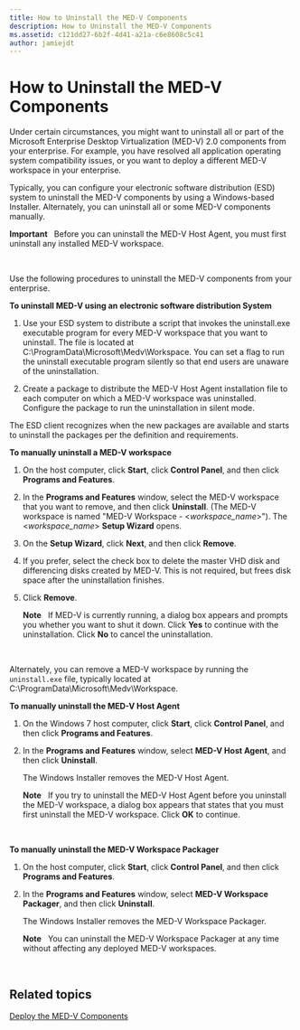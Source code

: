 ```yaml
---
title: How to Uninstall the MED-V Components
description: How to Uninstall the MED-V Components
ms.assetid: c121dd27-6b2f-4d41-a21a-c6e8608c5c41
author: jamiejdt
---
```


# How to Uninstall the MED-V Components


Under certain circumstances, you might want to uninstall all or part of the Microsoft Enterprise Desktop Virtualization (MED-V) 2.0 components from your enterprise. For example, you have resolved all application operating system compatibility issues, or you want to deploy a different MED-V workspace in your enterprise.

Typically, you can configure your electronic software distribution (ESD) system to uninstall the MED-V components by using a Windows-based Installer. Alternately, you can uninstall all or some MED-V components manually.

**Important**  
Before you can uninstall the MED-V Host Agent, you must first uninstall any installed MED-V workspace.

 

Use the following procedures to uninstall the MED-V components from your enterprise.

**To uninstall MED-V using an electronic software distribution System**

1.  Use your ESD system to distribute a script that invokes the uninstall.exe executable program for every MED-V workspace that you want to uninstall. The file is located at C:\\ProgramData\\Microsoft\\Medv\\Workspace. You can set a flag to run the uninstall executable program silently so that end users are unaware of the uninstallation.

2.  Create a package to distribute the MED-V Host Agent installation file to each computer on which a MED-V workspace was uninstalled. Configure the package to run the uninstallation in silent mode.

The ESD client recognizes when the new packages are available and starts to uninstall the packages per the definition and requirements.

**To manually uninstall a MED-V workspace**

1.  On the host computer, click **Start**, click **Control Panel**, and then click **Programs and Features**.

2.  In the **Programs and Features** window, select the MED-V workspace that you want to remove, and then click **Uninstall**. (The MED-V workspace is named "MED-V Workspace - &lt;*workspace\_name*&gt;"). The &lt;*workspace\_name*&gt; **Setup Wizard** opens.

3.  On the **Setup Wizard**, click **Next**, and then click **Remove**.

4.  If you prefer, select the check box to delete the master VHD disk and differencing disks created by MED-V. This is not required, but frees disk space after the uninstallation finishes.

5.  Click **Remove**.

    **Note**  
    If MED-V is currently running, a dialog box appears and prompts you whether you want to shut it down. Click **Yes** to continue with the uninstallation. Click **No** to cancel the uninstallation.

     

Alternately, you can remove a MED-V workspace by running the `uninstall.exe` file, typically located at C:\\ProgramData\\Microsoft\\Medv\\Workspace.

**To manually uninstall the MED-V Host Agent**

1.  On the Windows 7 host computer, click **Start**, click **Control Panel**, and then click **Programs and Features**.

2.  In the **Programs and Features** window, select **MED-V Host Agent**, and then click **Uninstall**.

    The Windows Installer removes the MED-V Host Agent.

    **Note**  
    If you try to uninstall the MED-V Host Agent before you uninstall the MED-V workspace, a dialog box appears that states that you must first uninstall the MED-V workspace. Click **OK** to continue.

     

**To manually uninstall the MED-V Workspace Packager**

1.  On the host computer, click **Start**, click **Control Panel**, and then click **Programs and Features**.

2.  In the **Programs and Features** window, select **MED-V Workspace Packager**, and then click **Uninstall**.

    The Windows Installer removes the MED-V Workspace Packager.

    **Note**  
    You can uninstall the MED-V Workspace Packager at any time without affecting any deployed MED-V workspaces.

     

## Related topics


[Deploy the MED-V Components](deploy-the-med-v-components.md)

 

 





